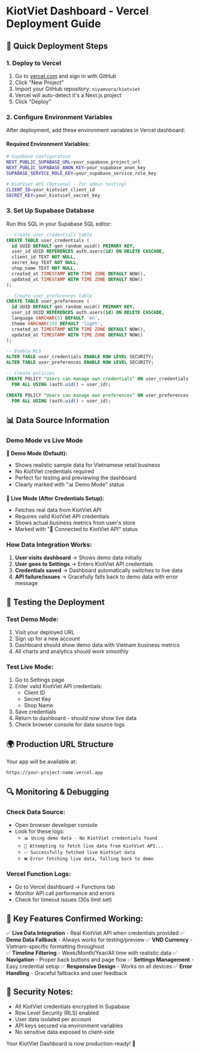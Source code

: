 # KiotViet Dashboard - Vercel Deployment Guide

## 🚀 Quick Deployment Steps

### 1. Deploy to Vercel

1. Go to [vercel.com](https://vercel.com) and sign in with GitHub
2. Click "New Project"
3. Import your GitHub repository: `niyamvora/kiotviet`
4. Vercel will auto-detect it's a Next.js project
5. Click "Deploy"

### 2. Configure Environment Variables

After deployment, add these environment variables in Vercel dashboard:

#### Required Environment Variables:

```bash
# Supabase Configuration
NEXT_PUBLIC_SUPABASE_URL=your_supabase_project_url
NEXT_PUBLIC_SUPABASE_ANON_KEY=your_supabase_anon_key
SUPABASE_SERVICE_ROLE_KEY=your_supabase_service_role_key

# KiotViet API (Optional - for admin testing)
CLIENT_ID=your_kiotviet_client_id
SECRET_KEY=your_kiotviet_secret_key
```

### 3. Set Up Supabase Database

Run this SQL in your Supabase SQL editor:

```sql
-- Create user_credentials table
CREATE TABLE user_credentials (
  id UUID DEFAULT gen_random_uuid() PRIMARY KEY,
  user_id UUID REFERENCES auth.users(id) ON DELETE CASCADE,
  client_id TEXT NOT NULL,
  secret_key TEXT NOT NULL,
  shop_name TEXT NOT NULL,
  created_at TIMESTAMP WITH TIME ZONE DEFAULT NOW(),
  updated_at TIMESTAMP WITH TIME ZONE DEFAULT NOW()
);

-- Create user_preferences table
CREATE TABLE user_preferences (
  id UUID DEFAULT gen_random_uuid() PRIMARY KEY,
  user_id UUID REFERENCES auth.users(id) ON DELETE CASCADE,
  language VARCHAR(5) DEFAULT 'en',
  theme VARCHAR(10) DEFAULT 'light',
  created_at TIMESTAMP WITH TIME ZONE DEFAULT NOW(),
  updated_at TIMESTAMP WITH TIME ZONE DEFAULT NOW()
);

-- Enable RLS
ALTER TABLE user_credentials ENABLE ROW LEVEL SECURITY;
ALTER TABLE user_preferences ENABLE ROW LEVEL SECURITY;

-- Create policies
CREATE POLICY "Users can manage own credentials" ON user_credentials
  FOR ALL USING (auth.uid() = user_id);

CREATE POLICY "Users can manage own preferences" ON user_preferences
  FOR ALL USING (auth.uid() = user_id);
```

## 📊 Data Source Information

### Demo Mode vs Live Mode

**🎯 Demo Mode (Default):**

- Shows realistic sample data for Vietnamese retail business
- No KiotViet credentials required
- Perfect for testing and previewing the dashboard
- Clearly marked with "📊 Demo Mode" status

**🔗 Live Mode (After Credentials Setup):**

- Fetches real data from KiotViet API
- Requires valid KiotViet API credentials
- Shows actual business metrics from user's store
- Marked with "🔗 Connected to KiotViet API" status

### How Data Integration Works:

1. **User visits dashboard** → Shows demo data initially
2. **User goes to Settings** → Enters KiotViet API credentials
3. **Credentials saved** → Dashboard automatically switches to live data
4. **API failure/issues** → Gracefully falls back to demo data with error message

## 🔧 Testing the Deployment

### Test Demo Mode:

1. Visit your deployed URL
2. Sign up for a new account
3. Dashboard should show demo data with Vietnam business metrics
4. All charts and analytics should work smoothly

### Test Live Mode:

1. Go to Settings page
2. Enter valid KiotViet API credentials:
   - Client ID
   - Secret Key
   - Shop Name
3. Save credentials
4. Return to dashboard - should now show live data
5. Check browser console for data source logs

## 🌍 Production URL Structure

Your app will be available at:

```
https://your-project-name.vercel.app
```

## 🔍 Monitoring & Debugging

### Check Data Source:

- Open browser developer console
- Look for these logs:
  - `📊 Using demo data - No KiotViet credentials found`
  - `🔗 Attempting to fetch live data from KiotViet API...`
  - `✅ Successfully fetched live KiotViet data`
  - `❌ Error fetching live data, falling back to demo`

### Vercel Function Logs:

- Go to Vercel dashboard → Functions tab
- Monitor API call performance and errors
- Check for timeout issues (30s limit set)

## 🎯 Key Features Confirmed Working:

✅ **Live Data Integration** - Real KiotViet API when credentials provided
✅ **Demo Data Fallback** - Always works for testing/preview
✅ **VND Currency** - Vietnam-specific formatting throughout  
✅ **Timeline Filtering** - Week/Month/Year/All time with realistic data
✅ **Navigation** - Proper back buttons and page flow
✅ **Settings Management** - Easy credential setup
✅ **Responsive Design** - Works on all devices
✅ **Error Handling** - Graceful fallbacks and user feedback

## 🔐 Security Notes:

- All KiotViet credentials encrypted in Supabase
- Row Level Security (RLS) enabled
- User data isolated per account
- API keys secured via environment variables
- No sensitive data exposed to client-side

Your KiotViet Dashboard is now production-ready! 🎉
